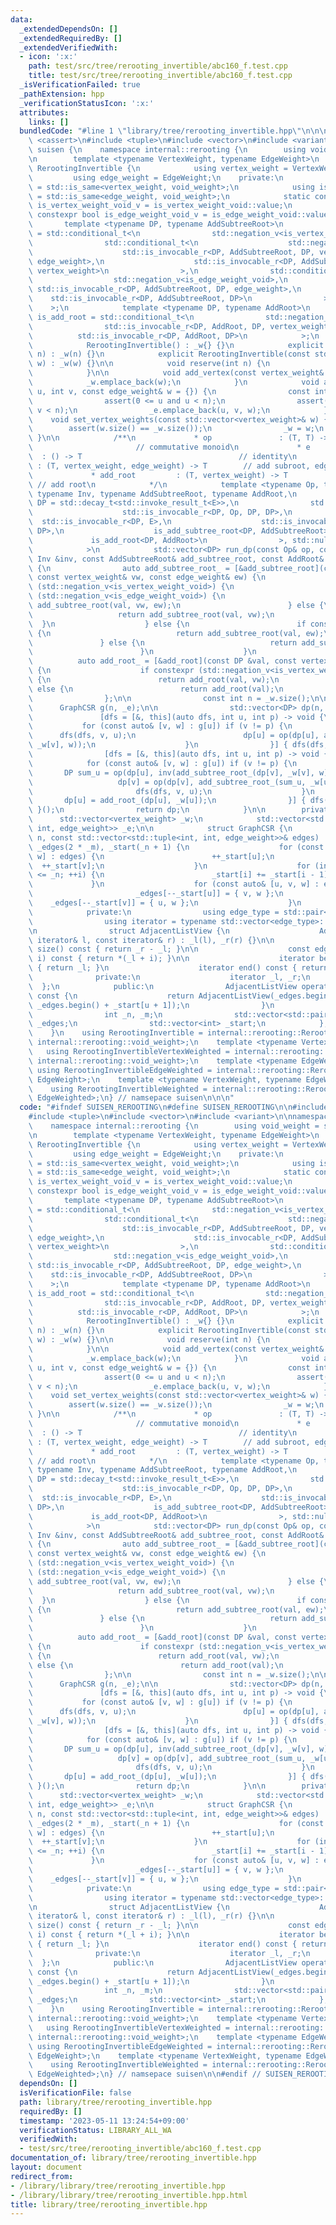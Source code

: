 ```yaml
---
data:
  _extendedDependsOn: []
  _extendedRequiredBy: []
  _extendedVerifiedWith:
  - icon: ':x:'
    path: test/src/tree/rerooting_invertible/abc160_f.test.cpp
    title: test/src/tree/rerooting_invertible/abc160_f.test.cpp
  _isVerificationFailed: true
  _pathExtension: hpp
  _verificationStatusIcon: ':x:'
  attributes:
    links: []
  bundledCode: "#line 1 \"library/tree/rerooting_invertible.hpp\"\n\n\n\n#include\
    \ <cassert>\n#include <tuple>\n#include <vector>\n#include <variant>\n\nnamespace\
    \ suisen {\n    namespace internal::rerooting {\n        using void_weight = std::monostate;\n\
    \n        template <typename VertexWeight, typename EdgeWeight>\n        struct\
    \ RerootingInvertible {\n            using vertex_weight = VertexWeight;\n   \
    \         using edge_weight = EdgeWeight;\n    private:\n            using is_vertex_weight_void\
    \ = std::is_same<vertex_weight, void_weight>;\n            using is_edge_weight_void\
    \ = std::is_same<edge_weight, void_weight>;\n            static constexpr bool\
    \ is_vertex_weight_void_v = is_vertex_weight_void::value;\n            static\
    \ constexpr bool is_edge_weight_void_v = is_edge_weight_void::value;\n\n     \
    \       template <typename DP, typename AddSubtreeRoot>\n            using is_add_subtree_root\
    \ = std::conditional_t<\n                std::negation_v<is_vertex_weight_void>,\n\
    \                std::conditional_t<\n                    std::negation_v<is_edge_weight_void>,\n\
    \                    std::is_invocable_r<DP, AddSubtreeRoot, DP, vertex_weight,\
    \ edge_weight>,\n                    std::is_invocable_r<DP, AddSubtreeRoot, DP,\
    \ vertex_weight>\n                >,\n                std::conditional_t<\n  \
    \                  std::negation_v<is_edge_weight_void>,\n                   \
    \ std::is_invocable_r<DP, AddSubtreeRoot, DP, edge_weight>,\n                \
    \    std::is_invocable_r<DP, AddSubtreeRoot, DP>\n                >\n        \
    \    >;\n            template <typename DP, typename AddRoot>\n            using\
    \ is_add_root = std::conditional_t<\n                std::negation_v<is_vertex_weight_void>,\n\
    \                std::is_invocable_r<DP, AddRoot, DP, vertex_weight>,\n      \
    \          std::is_invocable_r<DP, AddRoot, DP>\n            >;\n    public:\n\
    \            RerootingInvertible() : _w{} {}\n            explicit RerootingInvertible(int\
    \ n) : _w(n) {}\n            explicit RerootingInvertible(const std::vector<vertex_weight>&\
    \ w) : _w(w) {}\n\n            void reserve(int n) {\n                _w.reserve(n);\n\
    \            }\n\n            void add_vertex(const vertex_weight& w) {\n    \
    \            _w.emplace_back(w);\n            }\n            void add_edge(int\
    \ u, int v, const edge_weight& w = {}) {\n                const int n = _w.size();\n\
    \                assert(0 <= u and u < n);\n                assert(0 <= v and\
    \ v < n);\n                _e.emplace_back(u, v, w);\n            }\n        \
    \    void set_vertex_weights(const std::vector<vertex_weight>& w) {\n        \
    \        assert(w.size() == _w.size());\n                _w = w;\n           \
    \ }\n\n            /**\n             * op               : (T, T) -> T        \
    \                       // commutative monoid\n             * e              \
    \  : () -> T                                   // identity\n             * add_subtree_root\
    \ : (T, vertex_weight, edge_weight) -> T        // add subroot, edge to parent\n\
    \             * add_root         : (T, vertex_weight) -> T                   \
    \ // add root\n            */\n            template <typename Op, typename E,\
    \ typename Inv, typename AddSubtreeRoot, typename AddRoot,\n                typename\
    \ DP = std::decay_t<std::invoke_result_t<E>>,\n                std::enable_if_t<std::conjunction_v<\n\
    \                    std::is_invocable_r<DP, Op, DP, DP>,\n                  \
    \  std::is_invocable_r<DP, E>,\n                    std::is_invocable_r<DP, Inv,\
    \ DP>,\n                    is_add_subtree_root<DP, AddSubtreeRoot>,\n       \
    \             is_add_root<DP, AddRoot>\n                >, std::nullptr_t> = nullptr\n\
    \            >\n            std::vector<DP> run_dp(const Op& op, const E& e, const\
    \ Inv &inv, const AddSubtreeRoot& add_subtree_root, const AddRoot& add_root) const\
    \ {\n                auto add_subtree_root_ = [&add_subtree_root](const DP &val,\
    \ const vertex_weight& vw, const edge_weight& ew) {\n                    if constexpr\
    \ (std::negation_v<is_vertex_weight_void>) {\n                        if constexpr\
    \ (std::negation_v<is_edge_weight_void>) {\n                            return\
    \ add_subtree_root(val, vw, ew);\n                        } else {\n         \
    \                   return add_subtree_root(val, vw);\n                      \
    \  }\n                    } else {\n                        if constexpr (std::negation_v<is_edge_weight_void>)\
    \ {\n                            return add_subtree_root(val, ew);\n         \
    \               } else {\n                            return add_subtree_root(val);\n\
    \                        }\n                    }\n                };\n      \
    \          auto add_root_ = [&add_root](const DP &val, const vertex_weight& vw)\
    \ {\n                    if constexpr (std::negation_v<is_vertex_weight_void>)\
    \ {\n                        return add_root(val, vw);\n                    }\
    \ else {\n                        return add_root(val);\n                    }\n\
    \                };\n\n                const int n = _w.size();\n\n          \
    \      GraphCSR g(n, _e);\n\n                std::vector<DP> dp(n, e());\n\n \
    \               [dfs = [&, this](auto dfs, int u, int p) -> void {\n         \
    \           for (const auto& [v, w] : g[u]) if (v != p) {\n                  \
    \      dfs(dfs, v, u);\n                        dp[u] = op(dp[u], add_subtree_root_(dp[v],\
    \ _w[v], w));\n                    }\n                }] { dfs(dfs, 0, -1); }();\n\
    \                [dfs = [&, this](auto dfs, int u, int p) -> void {\n        \
    \            for (const auto& [v, w] : g[u]) if (v != p) {\n                 \
    \       DP sum_u = op(dp[u], inv(add_subtree_root_(dp[v], _w[v], w)));\n     \
    \                   dp[v] = op(dp[v], add_subtree_root_(sum_u, _w[u], w));\n \
    \                       dfs(dfs, v, u);\n                    }\n             \
    \       dp[u] = add_root_(dp[u], _w[u]);\n                }] { dfs(dfs, 0, -1);\
    \ }();\n                return dp;\n            }\n\n        private:\n      \
    \      std::vector<vertex_weight> _w;\n            std::vector<std::tuple<int,\
    \ int, edge_weight>> _e;\n\n            struct GraphCSR {\n                GraphCSR(int\
    \ n, const std::vector<std::tuple<int, int, edge_weight>>& edges) : _n(n), _m(edges.size()),\
    \ _edges(2 * _m), _start(_n + 1) {\n                    for (const auto& [u, v,\
    \ w] : edges) {\n                        ++_start[u];\n                      \
    \  ++_start[v];\n                    }\n                    for (int i = 1; i\
    \ <= _n; ++i) {\n                        _start[i] += _start[i - 1];\n       \
    \             }\n                    for (const auto& [u, v, w] : edges) {\n \
    \                       _edges[--_start[u]] = { v, w };\n                    \
    \    _edges[--_start[v]] = { u, w };\n                    }\n                }\n\
    \            private:\n                using edge_type = std::pair<int, edge_weight>;\n\
    \                using iterator = typename std::vector<edge_type>::const_iterator;\n\
    \n                struct AdjacentListView {\n                    AdjacentListView(const\
    \ iterator& l, const iterator& r) : _l(l), _r(r) {}\n\n                    int\
    \ size() const { return _r - _l; }\n\n                    const edge_type& operator[](int\
    \ i) const { return *(_l + i); }\n\n                    iterator begin() const\
    \ { return _l; }\n                    iterator end() const { return _r; }\n  \
    \              private:\n                    iterator _l, _r;\n              \
    \  };\n            public:\n                AdjacentListView operator[](int u)\
    \ const {\n                    return AdjacentListView(_edges.begin() + _start[u],\
    \ _edges.begin() + _start[u + 1]);\n                }\n            private:\n\
    \                int _n, _m;\n                std::vector<std::pair<int, edge_weight>>\
    \ _edges;\n                std::vector<int> _start;\n            };\n        };\n\
    \    }\n    using RerootingInvertible = internal::rerooting::RerootingInvertible<internal::rerooting::void_weight,\
    \ internal::rerooting::void_weight>;\n    template <typename VertexWeight>\n \
    \   using RerootingInvertibleVertexWeighted = internal::rerooting::RerootingInvertible<VertexWeight,\
    \ internal::rerooting::void_weight>;\n    template <typename EdgeWeight>\n   \
    \ using RerootingInvertibleEdgeWeighted = internal::rerooting::RerootingInvertible<internal::rerooting::void_weight,\
    \ EdgeWeight>;\n    template <typename VertexWeight, typename EdgeWeighted>\n\
    \    using RerootingInvertibleWeighted = internal::rerooting::RerootingInvertible<VertexWeight,\
    \ EdgeWeighted>;\n} // namsepace suisen\n\n\n"
  code: "#ifndef SUISEN_REROOTING\n#define SUISEN_REROOTING\n\n#include <cassert>\n\
    #include <tuple>\n#include <vector>\n#include <variant>\n\nnamespace suisen {\n\
    \    namespace internal::rerooting {\n        using void_weight = std::monostate;\n\
    \n        template <typename VertexWeight, typename EdgeWeight>\n        struct\
    \ RerootingInvertible {\n            using vertex_weight = VertexWeight;\n   \
    \         using edge_weight = EdgeWeight;\n    private:\n            using is_vertex_weight_void\
    \ = std::is_same<vertex_weight, void_weight>;\n            using is_edge_weight_void\
    \ = std::is_same<edge_weight, void_weight>;\n            static constexpr bool\
    \ is_vertex_weight_void_v = is_vertex_weight_void::value;\n            static\
    \ constexpr bool is_edge_weight_void_v = is_edge_weight_void::value;\n\n     \
    \       template <typename DP, typename AddSubtreeRoot>\n            using is_add_subtree_root\
    \ = std::conditional_t<\n                std::negation_v<is_vertex_weight_void>,\n\
    \                std::conditional_t<\n                    std::negation_v<is_edge_weight_void>,\n\
    \                    std::is_invocable_r<DP, AddSubtreeRoot, DP, vertex_weight,\
    \ edge_weight>,\n                    std::is_invocable_r<DP, AddSubtreeRoot, DP,\
    \ vertex_weight>\n                >,\n                std::conditional_t<\n  \
    \                  std::negation_v<is_edge_weight_void>,\n                   \
    \ std::is_invocable_r<DP, AddSubtreeRoot, DP, edge_weight>,\n                \
    \    std::is_invocable_r<DP, AddSubtreeRoot, DP>\n                >\n        \
    \    >;\n            template <typename DP, typename AddRoot>\n            using\
    \ is_add_root = std::conditional_t<\n                std::negation_v<is_vertex_weight_void>,\n\
    \                std::is_invocable_r<DP, AddRoot, DP, vertex_weight>,\n      \
    \          std::is_invocable_r<DP, AddRoot, DP>\n            >;\n    public:\n\
    \            RerootingInvertible() : _w{} {}\n            explicit RerootingInvertible(int\
    \ n) : _w(n) {}\n            explicit RerootingInvertible(const std::vector<vertex_weight>&\
    \ w) : _w(w) {}\n\n            void reserve(int n) {\n                _w.reserve(n);\n\
    \            }\n\n            void add_vertex(const vertex_weight& w) {\n    \
    \            _w.emplace_back(w);\n            }\n            void add_edge(int\
    \ u, int v, const edge_weight& w = {}) {\n                const int n = _w.size();\n\
    \                assert(0 <= u and u < n);\n                assert(0 <= v and\
    \ v < n);\n                _e.emplace_back(u, v, w);\n            }\n        \
    \    void set_vertex_weights(const std::vector<vertex_weight>& w) {\n        \
    \        assert(w.size() == _w.size());\n                _w = w;\n           \
    \ }\n\n            /**\n             * op               : (T, T) -> T        \
    \                       // commutative monoid\n             * e              \
    \  : () -> T                                   // identity\n             * add_subtree_root\
    \ : (T, vertex_weight, edge_weight) -> T        // add subroot, edge to parent\n\
    \             * add_root         : (T, vertex_weight) -> T                   \
    \ // add root\n            */\n            template <typename Op, typename E,\
    \ typename Inv, typename AddSubtreeRoot, typename AddRoot,\n                typename\
    \ DP = std::decay_t<std::invoke_result_t<E>>,\n                std::enable_if_t<std::conjunction_v<\n\
    \                    std::is_invocable_r<DP, Op, DP, DP>,\n                  \
    \  std::is_invocable_r<DP, E>,\n                    std::is_invocable_r<DP, Inv,\
    \ DP>,\n                    is_add_subtree_root<DP, AddSubtreeRoot>,\n       \
    \             is_add_root<DP, AddRoot>\n                >, std::nullptr_t> = nullptr\n\
    \            >\n            std::vector<DP> run_dp(const Op& op, const E& e, const\
    \ Inv &inv, const AddSubtreeRoot& add_subtree_root, const AddRoot& add_root) const\
    \ {\n                auto add_subtree_root_ = [&add_subtree_root](const DP &val,\
    \ const vertex_weight& vw, const edge_weight& ew) {\n                    if constexpr\
    \ (std::negation_v<is_vertex_weight_void>) {\n                        if constexpr\
    \ (std::negation_v<is_edge_weight_void>) {\n                            return\
    \ add_subtree_root(val, vw, ew);\n                        } else {\n         \
    \                   return add_subtree_root(val, vw);\n                      \
    \  }\n                    } else {\n                        if constexpr (std::negation_v<is_edge_weight_void>)\
    \ {\n                            return add_subtree_root(val, ew);\n         \
    \               } else {\n                            return add_subtree_root(val);\n\
    \                        }\n                    }\n                };\n      \
    \          auto add_root_ = [&add_root](const DP &val, const vertex_weight& vw)\
    \ {\n                    if constexpr (std::negation_v<is_vertex_weight_void>)\
    \ {\n                        return add_root(val, vw);\n                    }\
    \ else {\n                        return add_root(val);\n                    }\n\
    \                };\n\n                const int n = _w.size();\n\n          \
    \      GraphCSR g(n, _e);\n\n                std::vector<DP> dp(n, e());\n\n \
    \               [dfs = [&, this](auto dfs, int u, int p) -> void {\n         \
    \           for (const auto& [v, w] : g[u]) if (v != p) {\n                  \
    \      dfs(dfs, v, u);\n                        dp[u] = op(dp[u], add_subtree_root_(dp[v],\
    \ _w[v], w));\n                    }\n                }] { dfs(dfs, 0, -1); }();\n\
    \                [dfs = [&, this](auto dfs, int u, int p) -> void {\n        \
    \            for (const auto& [v, w] : g[u]) if (v != p) {\n                 \
    \       DP sum_u = op(dp[u], inv(add_subtree_root_(dp[v], _w[v], w)));\n     \
    \                   dp[v] = op(dp[v], add_subtree_root_(sum_u, _w[u], w));\n \
    \                       dfs(dfs, v, u);\n                    }\n             \
    \       dp[u] = add_root_(dp[u], _w[u]);\n                }] { dfs(dfs, 0, -1);\
    \ }();\n                return dp;\n            }\n\n        private:\n      \
    \      std::vector<vertex_weight> _w;\n            std::vector<std::tuple<int,\
    \ int, edge_weight>> _e;\n\n            struct GraphCSR {\n                GraphCSR(int\
    \ n, const std::vector<std::tuple<int, int, edge_weight>>& edges) : _n(n), _m(edges.size()),\
    \ _edges(2 * _m), _start(_n + 1) {\n                    for (const auto& [u, v,\
    \ w] : edges) {\n                        ++_start[u];\n                      \
    \  ++_start[v];\n                    }\n                    for (int i = 1; i\
    \ <= _n; ++i) {\n                        _start[i] += _start[i - 1];\n       \
    \             }\n                    for (const auto& [u, v, w] : edges) {\n \
    \                       _edges[--_start[u]] = { v, w };\n                    \
    \    _edges[--_start[v]] = { u, w };\n                    }\n                }\n\
    \            private:\n                using edge_type = std::pair<int, edge_weight>;\n\
    \                using iterator = typename std::vector<edge_type>::const_iterator;\n\
    \n                struct AdjacentListView {\n                    AdjacentListView(const\
    \ iterator& l, const iterator& r) : _l(l), _r(r) {}\n\n                    int\
    \ size() const { return _r - _l; }\n\n                    const edge_type& operator[](int\
    \ i) const { return *(_l + i); }\n\n                    iterator begin() const\
    \ { return _l; }\n                    iterator end() const { return _r; }\n  \
    \              private:\n                    iterator _l, _r;\n              \
    \  };\n            public:\n                AdjacentListView operator[](int u)\
    \ const {\n                    return AdjacentListView(_edges.begin() + _start[u],\
    \ _edges.begin() + _start[u + 1]);\n                }\n            private:\n\
    \                int _n, _m;\n                std::vector<std::pair<int, edge_weight>>\
    \ _edges;\n                std::vector<int> _start;\n            };\n        };\n\
    \    }\n    using RerootingInvertible = internal::rerooting::RerootingInvertible<internal::rerooting::void_weight,\
    \ internal::rerooting::void_weight>;\n    template <typename VertexWeight>\n \
    \   using RerootingInvertibleVertexWeighted = internal::rerooting::RerootingInvertible<VertexWeight,\
    \ internal::rerooting::void_weight>;\n    template <typename EdgeWeight>\n   \
    \ using RerootingInvertibleEdgeWeighted = internal::rerooting::RerootingInvertible<internal::rerooting::void_weight,\
    \ EdgeWeight>;\n    template <typename VertexWeight, typename EdgeWeighted>\n\
    \    using RerootingInvertibleWeighted = internal::rerooting::RerootingInvertible<VertexWeight,\
    \ EdgeWeighted>;\n} // namsepace suisen\n\n#endif // SUISEN_REROOTING\n"
  dependsOn: []
  isVerificationFile: false
  path: library/tree/rerooting_invertible.hpp
  requiredBy: []
  timestamp: '2023-05-11 13:24:54+09:00'
  verificationStatus: LIBRARY_ALL_WA
  verifiedWith:
  - test/src/tree/rerooting_invertible/abc160_f.test.cpp
documentation_of: library/tree/rerooting_invertible.hpp
layout: document
redirect_from:
- /library/library/tree/rerooting_invertible.hpp
- /library/library/tree/rerooting_invertible.hpp.html
title: library/tree/rerooting_invertible.hpp
---
```

